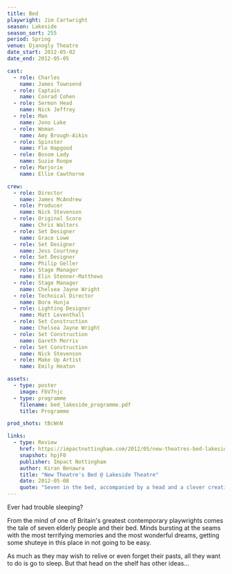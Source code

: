 ```yaml
---
title: Bed
playwright: Jim Cartwright
season: Lakeside
season_sort: 255
period: Spring
venue: Djanogly Theatre
date_start: 2012-05-02
date_end: 2012-05-05

cast:
  - role: Charles
    name: James Townsend
  - role: Captain
    name: Conrad Cohen
  - role: Sermon Head
    name: Nick Jeffrey
  - role: Man
    name: Jono Lake
  - role: Woman
    name: Amy Brough-Aikin
  - role: Spinster
    name: Flo Hapgood
  - role: Bosom Lady
    name: Suzie Roope
  - role: Marjorie
    name: Ellie Cawthorne

crew:
  - role: Director
    name: James McAndrew
  - role: Producer
    name: Nick Stevenson
  - role: Original Score
    name: Chris Walters
  - role: Set Designer
    name: Grace Lowe
  - role: Set Designer
    name: Jess Courtney
  - role: Set Designer
    name: Philip Geller
  - role: Stage Manager
    name: Elin Stenner-Matthews
  - role: Stage Manager
    name: Chelsea Jayne Wright
  - role: Technical Director
    name: Bora Hunja
  - role: Lighting Designer
    name: Matt Leventhall
  - role: Set Construction
    name: Chelsea Jayne Wright
  - role: Set Construction
    name: Gareth Morris
  - role: Set Construction
    name: Nick Stevenson
  - role: Make Up Artist
    name: Emily Heaton

assets:
  - type: poster
    image: FbV7njc
  - type: programme
    filename: bed_lakeside_programme.pdf
    title: Programme

prod_shots: tBcWnN

links:
  - type: Review
    href: https://impactnottingham.com/2012/05/new-theatres-bed-lakeside-theatre/
    snapshot: hpjF0
    publisher: Impact Nottingham
    author: Kiran Benawra
    title: "New Theatre's Bed @ Lakeside Theatre"
    date: 2012-05-08
    quote: "Seven in the bed, accompanied by a head and a clever creative team, the New Theatre’s amateur production made an impressive debut in a professional venue and showcased a high level of talent in its first outing at the Lakeside Theatre."
---
```


Ever had trouble sleeping?

From the mind of one of Britain's greatest contemporary playwrights comes the tale of seven elderly people and their bed. Minds bursting at the seams with the most terrifying memories and the most wonderful dreams, getting some shuteye in this place in not going to be easy.

As much as they may wish to relive or even forget their pasts, all they want to do is go to sleep. But that head on the shelf has other ideas...
